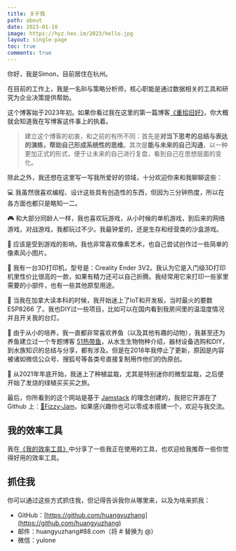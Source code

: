 ```yaml
---
title: 关于我
path: about
date: 2023-01-10
image: https://hyz.hex.im/2023/hello.jpg
layout: single-page
toc: true
comments: true
---
```


你好，我是Simon，目前居住在杭州。

在目前的工作上，我是一名BI与策略分析师，核心职能是通过数据相关的工具和研究为企业决策提供帮助。

这个博客始于2023年初。如果你看过我在这里的第一篇博客[《重拾旧好》](/post/重拾旧好/)，你大概就会知道我在写博客这件事上的执着。

> 建立这个博客的初衷，和之前的有所不同：首先是**对当下思考的总结与表达的演练，帮助自己形成系统性的思维**。其次是**能与未来的自己沟通**，以一种更加正式的形式，便于让未来的自己进行复盘，看到自己在思想层面的变化。

除此之外，我还想在这里写一写我所爱好的领域，十分欢迎你来和我聊聊这些：

💻 我虽然很喜欢编程、设计这些具有创造性的东西，但因为三分钟热度，所以在各方面也都只是略知一二。

🎮 和大部分同龄人一样，我也喜欢玩游戏，从小时候的单机游戏，到后来的网络游戏，对战游戏，我都玩过不少。我最钟爱的，还是生存和经营类的沙盒游戏。

👾 应该是受到游戏的影响，我也非常喜欢像素艺术，也自己尝试创作过一些简单的像素风小图片。

🧙 我有一台3D打印机，型号是：Creality Ender 3V2。我认为它是入门级3D打印机里性价比很高的一款，如果有精力还可以自己折腾。我经常用它来打印一些家里需要的小部件，也有一些其他原型用途。

🔌 当我在加拿大读本科的时候，我开始迷上了IoT和开发板，当时最火的要数 ESP8266 了。我也DIY过一些项目，比如可以在国内看到我房间里的温湿度情况并且开关我的台灯。

🐠 由于从小的培养，我一直都非常喜欢养鱼（以及其他有趣的动物），我甚至还为养鱼建立过一个专题博客 [51热带鱼](https://www.51redaiyu.com/)，从水生生物物种介绍，器材设备选购和DIY，到水族知识的总结与分享，都有涉及。但是在2018年我停止了更新，原因是内容被诸如微信公众号、搜狐号等各类号直接复制用作他们的伪原创。

🌳 从2021年年底开始，我迷上了种植盆栽，尤其是特别迷你的微型盆栽，之后便开始了发烧的绿植买买买之旅。

最后，你所看到的这个网站是基于 [Jamstack](https://jamstack.org/) 的理念创建的，我把它开源在了 Github 上：[🥤Fizzy-Jam](http://github.com/huangyuzhang/Fizzy-Jam)，如果感兴趣你也可以零成本搭建一个，欢迎与我交流。

## 我的效率工具

我在[《我的效率工具》](/post/我的效率工具/)中分享了一些我正在使用的工具，也欢迎给我推荐一些你觉得好用的效率工具。

## 抓住我

你可以通过这些方式抓住我，但记得告诉我你从哪里来，以及为啥来抓我：

* GitHub：[https://github.com/huangyuzhang](https://github.com/huangyuzhang)
* 邮件：huangyuzhang#88.com（将 # 替换为 @）
* 微信：yulone
